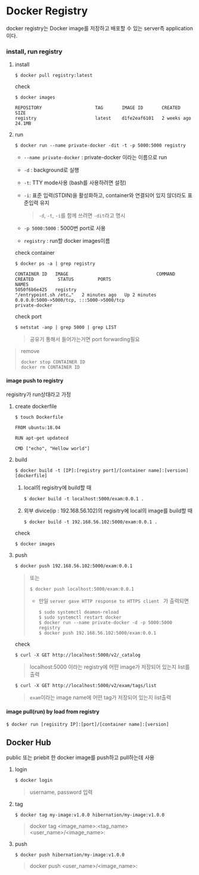 # Docker Registry

docker registry는 Docker image를 저장하고 배포할 수 있는 server측 application이다.

### install, run registry

1. install

   ```
   $ docker pull registry:latest
   ```

   check 

   ```
   $ docker images 
   ```

   ```
   REPOSITORY                    TAG       IMAGE ID       CREATED       SIZE
   registry                      latest    d1fe2eaf6101   2 weeks ago   24.1MB
   ```

2. run

   ```
   $ docker run --name private-docker -dit -t -p 5000:5000 registry
   ```

   - `--name private-docker` : private-docker 이라는 이름으로 run
   
   - `-d` : background로 실행
   
   - `-t`: TTY mode사용 (bash를 사용하려면 설정)
   
   - `-i`: 표준 입력(STDIN)을 활성화하고, container와 연결되어 있지 않더라도 표준입력 유지
   
     > `-d`, `-t`, `-i`를 함께 쓰려면 `-dit`라고 명시
   
   - `-p 5000:5000` : 5000번 port로 사용
   
   - `registry` : run할 docker images이름
   
   check container

   ```
   $ docker ps -a | grep registry
   ```
   
   ```
   CONTAINER ID   IMAGE                                 COMMAND                  CREATED         STATUS         PORTS                                                                                                                                  NAMES
   5050f6b6e425   registry                              "/entrypoint.sh /etc…"   2 minutes ago   Up 2 minutes   0.0.0.0:5000->5000/tcp, :::5000->5000/tcp                                                                                              private-docker
   ```
   
   check port
   
   ```
   $ netstat -anp | grep 5000 | grep LIST
   ```
   
   > 공유기 통해서 들어가는거면 port forwarding필요



> remove
>
> ```
> docker stop CONTAINER ID
> docker rm CONTAINER ID
> ```
>
> 





#### image push to registry

regisitry가 run상태라고 가정

1. create dockerfile 

   ```
   $ touch Dockerfile
   ```

   ```
   FROM ubuntu:18.04
   
   RUN apt-get updatecd
   
   CMD ["echo", "Hellow world"]
   ```

2. build

   ```
   $ docker build -t [IP]:[registry port]/[container name]:[version] [dockerfile]
   ```

   

   1. local의 regisitry에 build할 때

      ```
      $ docker build -t localhost:5000/exam:0.0.1 .
      ```

   2. 외부 divice(ip : 192.168.56.102)의 regisitry에 local의 image를 build할 때

      ```
      $ docker build -t 192.168.56.102:5000/exam:0.0.1 .
      ```

   check 

   ```
   $ docker images
   ```

3. push

   ```
   $ docker push 192.168.56.102:5000/exam:0.0.1
   ```

   > 또는 
   >
   > ```
   > $ docker push localhost:5000/exam:0.0.1
   > ```
   >
   > - 만일 `server gave HTTP response to HTTPS client ` 가 출력되면
   >
   >   ```
   >   $ sudo systemctl deamon-reload
   >   $ sudo systemctl restart docker
   >   $ docker run --name private-docker -d -p 5000:5000 registry
   >   $ docker push 192.168.56.102:5000/exam:0.0.1
   >   ```

   check

   ```
   $ curl -X GET http://localhost:5000/v2/_catalog
   ```

   >localhost:5000 이라는 registry에 어떤 image가 저장되어 있는지 list를 출력

   ```
   $ curl -X GET http://localhost:5000/v2/exam/tags/list
   ```

   > `exam`이라는 image name에 어떤 tag가 저장되어 있는지 list출력

#### image pull(run) by load  from registry

```
$ docker run [regisitry IP]:[port]/[container name]:[version]
```





## Docker Hub

public 또는 priebit 한 docker image를 push하고 pull하는데 사용



1. login

   ```
   $ docker login
   ```

   > username, password 입력

2. tag

   ```
   $ docker tag my-image:v1.0.0 hibernation/my-image:v1.0.0
   ```

   > docker tag <image_name>:<tag_name> <user_name>/<image_name>:<tag> 

3. push

   ```
   $ docker push hibernation/my-image:v1.0.0
   ```

   > docker push <user_name>/<image_name>:<tag> 